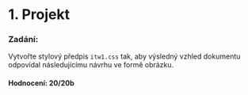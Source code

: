 # 1. Projekt

### Zadání:
Vytvořte stylový předpis ```itw1.css``` tak, aby výsledný vzhled dokumentu odpovídal následujícímu návrhu ve formě obrázku.

#### Hodnocení: 20/20b
